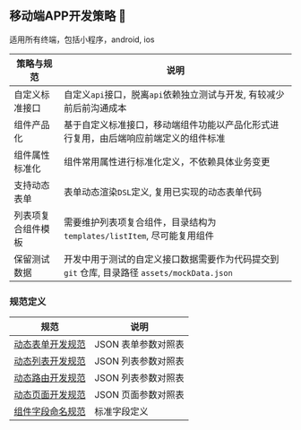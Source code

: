 ## 移动端APP开发策略 🚩
适用所有终端，包括小程序，android, ios

| 策略与规范         | 说明                                                                                         |
| ------------------ | -------------------------------------------------------------------------------------------- |
| 自定义标准接口     | 自定义`api`接口，脱离`api`依赖独立测试与开发, 有较减少前后前沟通成本                         |
| 组件产品化         | 基于自定义标准接口，移动端组件功能以产品化形式进行复用，由后端响应前端定义的组件标准         |
| 组件属性标准化     | 组件常用属性进行标准化定义，不依赖具体业务变更                                             |
| 支持动态表单       | 表单动态渲染`DSL`定义, 复用已实现的动态表单代码                                              |
| 列表项复合组件模板 | 需要维护列表项复合组件，目录结构为 `templates/listItem`, 尽可能复用组件                      |
| 保留测试数据       | 开发中用于测试的自定义接口数据需要作为代码提交到 `git` 仓库, 目录路径 `assets/mockData.json` |


### 规范定义

| 规范                                        |说明        |
| ------------------------------------------- |------------|
| [动态表单开发规范](./动态表单开发规范.md)     | JSON 表单参数对照表 |
| [动态列表开发规范](./动态列表开发规范.md)     | JSON 列表参数对照表 |
| [动态路由开发规范](./动态路由开发规范.md)     | JSON 列表参数对照表 |
| [动态页面开发规范](./动态页面开发规范.md)     | JSON 页面参数对照表 |
| [组件字段命名规范](./组件字段命名规范.md)     | 标准字段定义    |
